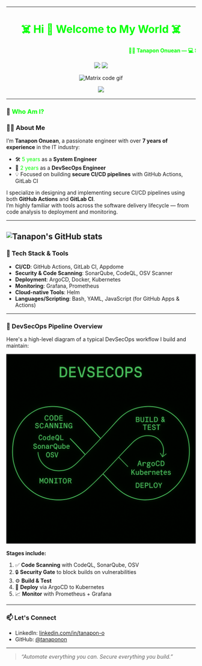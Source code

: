 <!-- GitHub Profile README -->



<!-- Matrix Hacker Style GitHub Profile README -->
---
<h1 align="center" style="color:lime;">☠️ Hi 👋 Welcome to My World ☠️</h1>

<marquee behavior="scroll" direction="left" scrollamount="8">
  <strong style="color:lime;">👨‍💻 Tanapon Onuean — 💻 System Engineer | 💻 DevSecOps Engineer |  🔐 DevSecOps | 🚀 CI/CD Specialist</strong>
</marquee>
<p align="center">
  <img src="https://img.shields.io/github/followers/tanapono?label=Follow&style=social" />
  <img src="https://img.shields.io/github/stars/tanapono?style=social" />
</p>

<p align="center">
  <img src="https://media.giphy.com/media/eNAsjO55tPbgaor7ma/giphy.gif" width="300" alt="Matrix code gif"/>
</p>
<p align="center">
  <img src="https://media.giphy.com/media/qgQUggAC3Pfv687qPC/giphy.gif" width="300"/>
</p>

---




### 🧠 <span style="color:lime;">Who Am I?</span>
### 👨‍💻 About Me

I’m **Tanapon Onuean**, a passionate engineer with over **7 years of experience** in the IT industry:
- 🛠 <span style="color:lime;">5 years</span> as a **System Engineer** 
- 🔐 <span style="color:lime;">2 years</span> as a **DevSecOps Engineer**  
- 💡 Focused on building **secure CI/CD pipelines** with GitHub Actions, GitLab CI

I specialize in designing and implementing secure CI/CD pipelines using both **GitHub Actions** and **GitLab CI**.  
I’m highly familiar with tools across the software delivery lifecycle — from code analysis to deployment and monitoring.

---

![Tanapon's GitHub stats](https://github-readme-stats.vercel.app/api?username=tanapono&show_icons=true&theme=github_dark)
---
### 🧰 Tech Stack & Tools

- **CI/CD**: GitHub Actions, GitLab CI, Appdome  
- **Security & Code Scanning**: SonarQube, CodeQL, OSV Scanner  
- **Deployment**: ArgoCD, Docker, Kubernetes  
- **Monitoring**: Grafana, Prometheus  
- **Cloud-native Tools**: Helm  
- **Languages/Scripting**: Bash, YAML, JavaScript (for GitHub Apps & Actions)

---

### 🔐 DevSecOps Pipeline Overview

Here's a high-level diagram of a typical DevSecOps workflow I build and maintain:

<p align="center">
  <img src="https://raw.githubusercontent.com/tanapono/tanapono/main/assets/devsecops2.png" alt="DevSecOps Pipeline Diagram" width="700"/>
</p>

**Stages include:**
1. ✅ **Code Scanning** with CodeQL, SonarQube, OSV
2. 🔒 **Security Gate** to block builds on vulnerabilities
3. ⚙️ **Build & Test**
4. 🚀 **Deploy** via ArgoCD to Kubernetes
5. 📈 **Monitor** with Prometheus + Grafana

---

### 📫 Let's Connect

- LinkedIn: [linkedin.com/in/tanapon-o](https://www.linkedin.com/in/tanapon-o-151b6623a)
- GitHub: [@tanaponon](https://github.com/tanapono)

---

> *“Automate everything you can. Secure everything you build.”*



